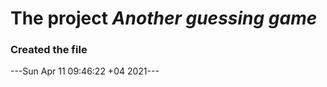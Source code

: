 # The project ***Another guessing game***
### Created the file 

---Sun Apr 11 09:46:22 +04 2021---

